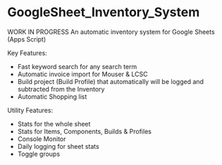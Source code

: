 # GoogleSheet_Inventory_System
 

WORK IN PROGRESS
An automatic inventory system for Google Sheets (Apps Script)


Key Features:
- Fast keyword search for any search term
- Automatic invoice import for Mouser & LCSC
- Build project (Build Profile) that automatically will be logged and subtracted from the Inventory
- Automatic Shopping list


Utility Features:
- Stats for the whole sheet
- Stats for Items, Components, Builds & Profiles
- Console Monitor
- Daily logging for sheet stats
- Toggle groups